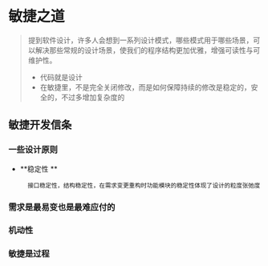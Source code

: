 # 敏捷之道

> 提到软件设计，许多人会想到一系列设计模式，哪些模式用于哪些场景，可以解决那些常规的设计场景，使我们的程序结构更加优雅，增强可读性与可维护性。
>
> * 代码就是设计
> * 在敏捷里，不是完全关闭修改，而是如何保障持续的修改是稳定的，安全的，不过多增加复杂度的

## 敏捷开发信条

### 一些设计原则

* **稳定性  **

        接口稳定性，结构稳定性，在需求变更重构时功能模块的稳定性体现了设计的粒度张弛度

### 需求是最易变也是最难应付的

### 机动性

### 敏捷是过程



